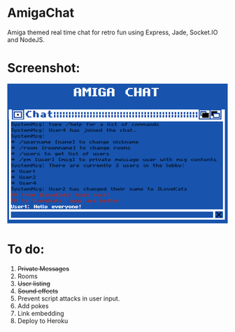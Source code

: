 AmigaChat
=========

Amiga themed real time chat for retro fun using Express, Jade, Socket.IO and NodeJS.

Screenshot:
=========
![screenshot](/screenshot.png)

To do:
=========
1. <del>Private Messages</del>
2. Rooms
3. <del>User listing </del>
4. <del>Sound effects</del>
5. Prevent script attacks in user input.
6. Add pokes
7. Link embedding
8. Deploy to Heroku



